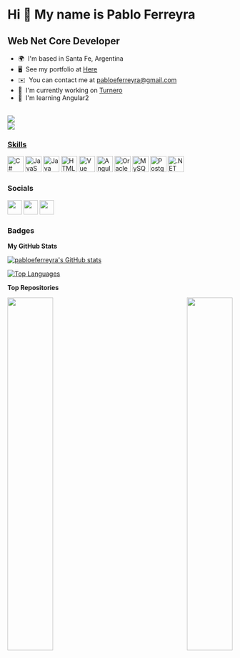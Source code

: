 Hi 👋 My name is Pablo Ferreyra
===============================

Web Net Core Developer
-----------------------

*   🌍  I'm based in Santa Fe, Argentina
*   🖥️  See my portfolio at [Here](http://pabloeferreyra.github.io)
*   ✉️  You can contact me at [pabloeferreyra@gmail.com](mailto:pabloeferreyra@gmail.com)
*   🚀  I'm currently working on [Turnero](http://github.com/pabloeferreyra/Turnero)
*   🧠  I'm learning Angular2<a href="https://www.x.com/peferr_cs" target="_blank" rel="noreferrer">
  <br/>
  <a href="https://x.com/intent/follow?screen_name=peferr_cs" target="_blank" rel="noreferrer">
    <img src="https://img.shields.io/twitter/follow/peferr_cs?logo=x&style=flat-square" />
    <br/>
  <a href="https://www.github.com/pabloeferreyra" target="_blank" rel="noreferrer">
  <img src="https://img.shields.io/github/followers/pabloeferreyra?logo=github&style=flat-square" />
  
### Skills
  
<a href="https://docs.microsoft.com/en-us/dotnet/csharp/" target="_blank" rel="noreferrer"><img src="https://raw.githubusercontent.com/danielcranney/readme-generator/main/public/icons/skills/csharp-colored.svg" width="36" height="36" alt="C#" /></a>
<a href="https://developer.mozilla.org/en-US/docs/Web/JavaScript" target="_blank" rel="noreferrer"><img src="https://raw.githubusercontent.com/danielcranney/readme-generator/main/public/icons/skills/javascript-colored.svg" width="36" height="36" alt="JavaScript" /></a>
<a href="https://www.oracle.com/java/" target="_blank" rel="noreferrer"><img src="https://raw.githubusercontent.com/danielcranney/readme-generator/main/public/icons/skills/java-colored.svg" width="36" height="36" alt="Java" /></a>
<a href="https://developer.mozilla.org/en-US/docs/Glossary/HTML5" target="_blank" rel="noreferrer"><img src="https://raw.githubusercontent.com/danielcranney/readme-generator/main/public/icons/skills/html5-colored.svg" width="36" height="36" alt="HTML5" /></a>
<a href="https://vuejs.org/" target="_blank" rel="noreferrer"><img src="https://raw.githubusercontent.com/danielcranney/readme-generator/main/public/icons/skills/vuejs-colored.svg" width="36" height="36" alt="Vue" /></a>
<a href="https://angular.io/" target="_blank" rel="noreferrer"><img src="https://raw.githubusercontent.com/danielcranney/readme-generator/main/public/icons/skills/angularjs-colored.svg" width="36" height="36" alt="Angular" /></a>
<a href="https://www.oracle.com/uk/index.html" target="_blank" rel="noreferrer"><img src="https://raw.githubusercontent.com/danielcranney/readme-generator/main/public/icons/skills/oracle-colored.svg" width="36" height="36" alt="Oracle" /></a>
<a href="https://www.mysql.com/" target="_blank" rel="noreferrer"><img src="https://raw.githubusercontent.com/danielcranney/readme-generator/main/public/icons/skills/mysql-colored.svg" width="36" height="36" alt="MySQL" /></a>
<a href="https://www.postgresql.org/" target="_blank" rel="noreferrer"><img src="https://raw.githubusercontent.com/danielcranney/readme-generator/main/public/icons/skills/postgresql-colored.svg" width="36" height="36" alt="PostgreSQL" /></a>
<a href="https://dotnet.microsoft.com/en-us/" target="_blank" rel="noreferrer"><img src="https://raw.githubusercontent.com/danielcranney/readme-generator/main/public/icons/skills/dot-net-colored.svg" width="36" height="36" alt=".NET" /></a>
</p>
                    
### Socials
                  
<p align="left">
                          
<a href="https://www.github.com/pabloeferreyra" target="_blank" rel="noreferrer"><img src="https://raw.githubusercontent.com/danielcranney/readme-generator/main/public/icons/socials/github-dark.svg" width="32" height="32" /></a> <a href="http://www.instagram.com/peferr.cs" target="_blank" rel="noreferrer"><img src="https://raw.githubusercontent.com/danielcranney/readme-generator/main/public/icons/socials/instagram.svg" width="32" height="32" /></a> <a href="https://www.twitter.com/peferr_cs
" target="_blank" rel="noreferrer"><img src="https://raw.githubusercontent.com/danielcranney/readme-generator/main/public/icons/socials/twitter.svg" width="32" height="32" /></a>
</p>

### Badges

<b>My GitHub Stats</b>

<a href="http://www.github.com/pabloeferreyra"><img src="https://github-readme-stats-pabloeferreyra.vercel.app/api?username=pabloeferreyra&show_icons=true&hide=&count_private=true&title_color=0891b2&text_color=ffffff&icon_color=0891b2&bg_color=1c1917&hide_border=true&show_icons=true" alt="pabloeferreyra's GitHub stats" /></a>

<a href="https://github.com/pabloeferreyra" align="left"><img src="https://github-readme-stats-pabloeferreyra.vercel.app/api/top-langs/?username=pabloeferreyra&langs_count=10&title_color=0891b2&text_color=ffffff&icon_color=0891b2&bg_color=1c1917&hide_border=true&locale=en&custom_title=Top%20%Languages" alt="Top Languages" /></a>

<b>Top Repositories</b>

<div width="100%" align="center"><a href="https://github.com/pabloeferreyra/Turnero" align="left"><img align="left" width="45%" src="https://github-readme-stats-pabloeferreyra.vercel.app/api/pin/?username=pabloeferreyra&repo=Turnero&title_color=0891b2&text_color=ffffff&icon_color=0891b2&bg_color=1c1917&hide_border=true&locale=en" /></a><a href="https://github.com/pabloeferreyra/Traders" align="right"><img align="right" width="45%" src="https://github-readme-stats-pabloeferreyra.vercel.app/api/pin/?username=pabloeferreyra&repo=Traders&title_color=0891b2&text_color=ffffff&icon_color=0891b2&bg_color=1c1917&hide_border=true&locale=en" /></a></div><br /><br /><br /><br /><br /><br /><br />
